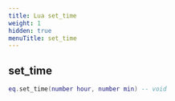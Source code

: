 ```yaml
---
title: Lua set_time
weight: 1
hidden: true
menuTitle: set_time
---
```

## set_time
```lua
eq.set_time(number hour, number min) -- void
```